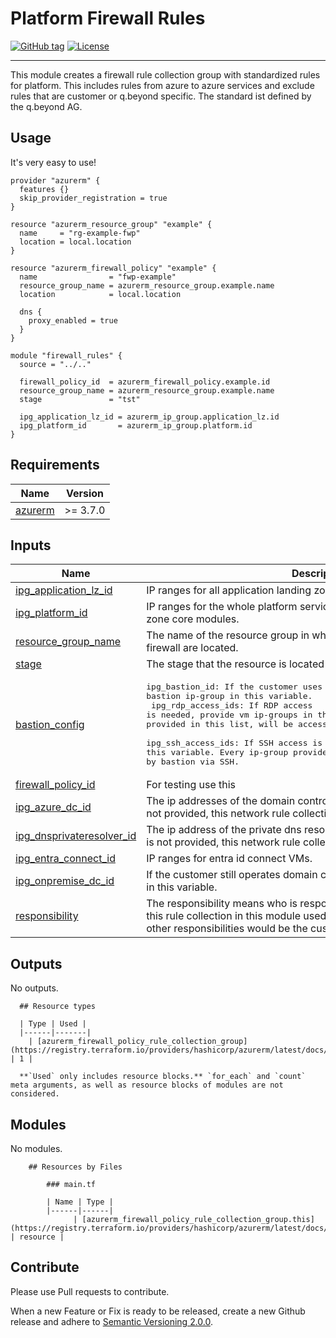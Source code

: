 # Platform Firewall Rules

[![GitHub tag](https://img.shields.io/github/tag/qbeyond/terraform-azurerm-platform-firewall-rules.svg)](https://registry.terraform.io/modules/qbeyond/terraform-azurerm-platform-firewall-rules/provider/latest)
[![License](https://img.shields.io/github/license/qbeyond/terraform-azurerm-platform-firewall-rules.svg)](https://github.com/qbeyond/terraform-azurerm-platform-firewall-rules/blob/main/LICENSE)

---

This module creates a firewall rule collection group with standardized rules for platform. This includes rules from azure to azure services and exclude rules that are customer or q.beyond specific. The standard ist defined by the q.beyond AG.

<!-- BEGIN_TF_DOCS -->
## Usage

It's very easy to use!
```hcl
provider "azurerm" {
  features {}
  skip_provider_registration = true
}

resource "azurerm_resource_group" "example" {
  name     = "rg-example-fwp"
  location = local.location
}

resource "azurerm_firewall_policy" "example" {
  name                = "fwp-example"
  resource_group_name = azurerm_resource_group.example.name
  location            = local.location

  dns {
    proxy_enabled = true
  }
}

module "firewall_rules" {
  source = "../.."

  firewall_policy_id  = azurerm_firewall_policy.example.id
  resource_group_name = azurerm_resource_group.example.name
  stage               = "tst"

  ipg_application_lz_id = azurerm_ip_group.application_lz.id
  ipg_platform_id       = azurerm_ip_group.platform.id
}
```

## Requirements

| Name | Version |
|------|---------|
| <a name="requirement_azurerm"></a> [azurerm](#requirement\_azurerm) | >= 3.7.0 |

## Inputs

| Name | Description | Type | Default | Required |
|------|-------------|------|---------|:--------:|
| <a name="input_ipg_application_lz_id"></a> [ipg\_application\_lz\_id](#input\_ipg\_application\_lz\_id) | IP ranges for all application landing zones. | `string` | n/a | yes |
| <a name="input_ipg_platform_id"></a> [ipg\_platform\_id](#input\_ipg\_platform\_id) | IP ranges for the whole platform service, defined by the azure landing zone core modules. | `string` | n/a | yes |
| <a name="input_resource_group_name"></a> [resource\_group\_name](#input\_resource\_group\_name) | The name of the resource group in which the firewall policy and the azure firewall are located. | `string` | n/a | yes |
| <a name="input_stage"></a> [stage](#input\_stage) | The stage that the resource is located in, e.g. prod, dev. | `string` | n/a | yes |
| <a name="input_bastion_config"></a> [bastion\_config](#input\_bastion\_config) | <pre>ipg_bastion_id: If the customer uses bastion, provide the bastion ip-group in this variable.<br>  ipg_rdp_access_ids: If RDP access is needed, provide vm ip-groups in this variable. Every ip-group provided in this list, will be accessible by bastion via RDP.<br>  ipg_ssh_access_ids: If SSH access is needed, provide vm ip-groups in this variable. Every ip-group provided in this list, will be accessible by bastion via SSH.</pre> | <pre>object({<br>    ipg_bastion_id     = string<br>    ipg_rdp_access_ids = optional(list(string), [])<br>    ipg_ssh_access_ids = optional(list(string), [])<br>  })</pre> | `null` | no |
| <a name="input_firewall_policy_id"></a> [firewall\_policy\_id](#input\_firewall\_policy\_id) | For testing use this | `string` | `null` | no |
| <a name="input_ipg_azure_dc_id"></a> [ipg\_azure\_dc\_id](#input\_ipg\_azure\_dc\_id) | The ip addresses of the domain controller located in azure. If the value is not provided, this network rule collection will not be created. | `string` | `null` | no |
| <a name="input_ipg_dnsprivateresolver_id"></a> [ipg\_dnsprivateresolver\_id](#input\_ipg\_dnsprivateresolver\_id) | The ip address of the private dns resolver inbound endpoint. If the value is not provided, this network rule collection will not be created | `string` | `null` | no |
| <a name="input_ipg_entra_connect_id"></a> [ipg\_entra\_connect\_id](#input\_ipg\_entra\_connect\_id) | IP ranges for entra id connect VMs. | `string` | `null` | no |
| <a name="input_ipg_onpremise_dc_id"></a> [ipg\_onpremise\_dc\_id](#input\_ipg\_onpremise\_dc\_id) | If the customer still operates domain controller on premise, provide these in this variable. | `string` | `null` | no |
| <a name="input_responsibility"></a> [responsibility](#input\_responsibility) | The responsibility means who is responsible for the rule collection, e.g. is this rule collection in this module used as general rule set for the firewall, other responsibilities would be the customer etc. | `string` | `"Platform"` | no |
## Outputs

No outputs.

      ## Resource types

      | Type | Used |
      |------|-------|
        | [azurerm_firewall_policy_rule_collection_group](https://registry.terraform.io/providers/hashicorp/azurerm/latest/docs/resources/firewall_policy_rule_collection_group) | 1 |

      **`Used` only includes resource blocks.** `for_each` and `count` meta arguments, as well as resource blocks of modules are not considered.
    
## Modules

No modules.

        ## Resources by Files

            ### main.tf

            | Name | Type |
            |------|------|
                  | [azurerm_firewall_policy_rule_collection_group.this](https://registry.terraform.io/providers/hashicorp/azurerm/latest/docs/resources/firewall_policy_rule_collection_group) | resource |
    
<!-- END_TF_DOCS -->

## Contribute

Please use Pull requests to contribute.

When a new Feature or Fix is ready to be released, create a new Github release and adhere to [Semantic Versioning 2.0.0](https://semver.org/lang/de/spec/v2.0.0.html).
